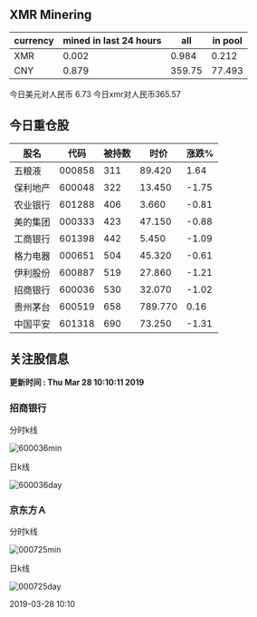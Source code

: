 ## XMR Minering

|currency|mined in last 24 hours|all|in pool|
|---|---|---|---|
|XMR|0.002|0.984|0.212|
|CNY|0.879|359.75|77.493|

今日美元对人民币 6.73	今日xmr对人民币365.57


## 今日重仓股 

|股名|代码|被持数|时价|涨跌%|
|---|---|---|---|---|
|五粮液|000858|311|89.420|1.64|
|保利地产|600048|322|13.450|-1.75|
|农业银行|601288|406|3.660|-0.81|
|美的集团|000333|423|47.150|-0.88|
|工商银行|601398|442|5.450|-1.09|
|格力电器|000651|504|45.320|-0.61|
|伊利股份|600887|519|27.860|-1.21|
|招商银行|600036|530|32.070|-1.02|
|贵州茅台|600519|658|789.770|0.16|
|中国平安|601318|690|73.250|-1.31|

## 关注股信息
**更新时间 : Thu Mar 28 10:10:11 2019**
### 招商银行 
分时k线

![600036min](http://image.sinajs.cn/newchart/min/n/sh600036.gif)

日k线

![600036day](http://image.sinajs.cn/newchart/daily/n/sh600036.gif)

### 京东方Ａ 
分时k线

![000725min](http://image.sinajs.cn/newchart/min/n/sz000725.gif)

日k线

![000725day](http://image.sinajs.cn/newchart/daily/n/sz000725.gif)

2019-03-28 10:10